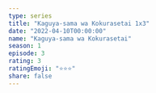 ```yaml
---
type: series
title: "Kaguya-sama wa Kokurasetai 1x3"
date: "2022-04-10T00:00:00"
name: "Kaguya-sama wa Kokurasetai"
season: 1
episode: 3
rating: 3
ratingEmoji: "⭐️⭐️⭐️"
share: false
---
```

